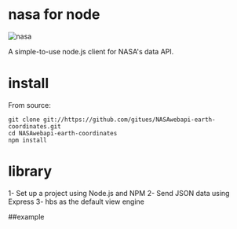 # nasa for node

![nasa](https://nasa.gob//sites/all/themes/custom/nasatwo/images/nasa-logo.svg)

A simple-to-use node.js client for NASA's data API.

# install
From source:

    git clone git://https://github.com/gitues/NASAwebapi-earth-coordinates.git 
    cd NASAwebapi-earth-coordinates
    npm install

# library
1- Set up a project using Node.js and NPM
2- Send JSON data using Express
3- hbs as the default view engine 

##example
